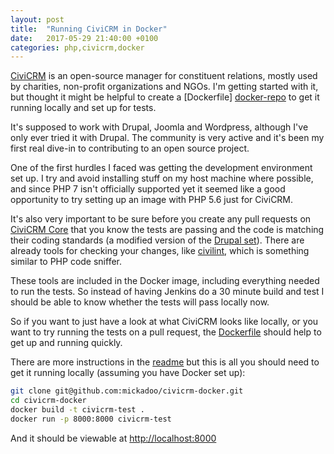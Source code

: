 ```yaml
---
layout: post
title:  "Running CiviCRM in Docker"
date:   2017-05-29 21:40:00 +0100
categories: php,civicrm,docker
---
```


[CiviCRM][civicrm] is an open-source manager for constituent relations,
mostly used by charities, non-profit organizations and NGOs. I'm getting
started with it, but thought it might be helpful to create a [Dockerfile]
[docker-repo] to get it running locally and set up for tests.

It's supposed to work with Drupal, Joomla and Wordpress, although I've
only ever tried it with Drupal. The community is very active and it's
been my first real dive-in to contributing to an open source project.

One of the first hurdles I faced was getting the development environment
set up. I try and avoid installing stuff on my host machine where 
possible, and since PHP 7 isn't officially supported yet it seemed like a
good opportunity to try setting up an image with PHP 5.6 just for CiviCRM.

It's also very important to be sure before you create any pull requests
on [CiviCRM Core][civicrm-core] that you know the tests are passing and
the code is matching their coding standards (a modified version of 
the [Drupal set][drupal-cs]). There are already tools for checking your 
changes, like [civilint], which is something similar to PHP code
sniffer.

These tools are included in the Docker image, including everything needed
to run the tests. So instead of having Jenkins do a 30 minute build and 
test I should be able to know whether the tests will pass locally now.

So if you want to just have a look at what CiviCRM looks like locally, or
you want to try running the tests on a pull request, the 
[Dockerfile][docker-repo] should help to get up and running quickly.

There are more instructions in the [readme] but this is all you should
need to get it running locally (assuming you have Docker set up):

```bash
git clone git@github.com:mickadoo/civicrm-docker.git
cd civicrm-docker
docker build -t civicrm-test .
docker run -p 8000:8000 civicrm-test
```

And it should be viewable at [http://localhost:8000][local-build]

[civicrm]: https://civicrm.org/
[civicrm-core]: https://github.com/civicrm/civicrm-core
[drupal-cs]: https://www.drupal.org/docs/develop/standards/coding-standards
[civilint]: https://github.com/civicrm/civicrm-buildkit/blob/master/bin/civilint
[docker-repo]: https://github.com/mickadoo/civicrm-docker
[readme]: https://github.com/mickadoo/civicrm-docker/blob/master/README.md
[local-build]: http://localhost:8000
